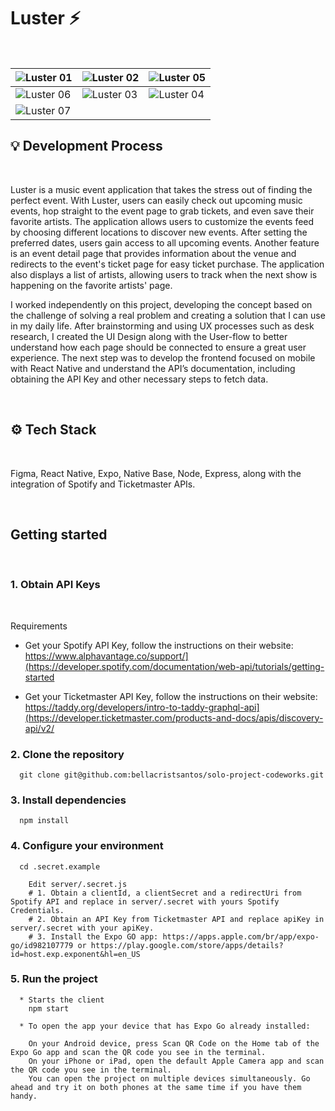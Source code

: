 # Luster  ⚡

<br />

| ![Luster 01](https://github.com/bellacristsantos/solo-project-codeworks/blob/main/client/src/assets/Luster01.jpeg) | ![Luster 02](https://github.com/bellacristsantos/solo-project-codeworks/blob/main/client/src/assets/Luster02.jpeg) | ![Luster 05](https://github.com/bellacristsantos/solo-project-codeworks/blob/main/client/src/assets/Luster05.jpeg) |
|---|---|---|
| ![Luster 06](https://github.com/bellacristsantos/solo-project-codeworks/blob/main/client/src/assets/Luster06.jpeg) | ![Luster 03](https://github.com/bellacristsantos/solo-project-codeworks/blob/main/client/src/assets/Luster03.jpeg) | ![Luster 04](https://github.com/bellacristsantos/solo-project-codeworks/blob/main/client/src/assets/Luster04.jpeg) |
| ![Luster 07](https://github.com/bellacristsantos/solo-project-codeworks/blob/main/client/src/assets/Luster07.jpeg) |   |   |



## :bulb: Development Process
<br />

Luster is a music event application that takes the stress out of finding the perfect event. With Luster, users can easily check out upcoming music events, hop straight to the event page to grab tickets, and even save their favorite artists. The application allows users to customize the events feed by choosing different locations to discover new events. After setting the preferred dates, users gain access to all upcoming events. Another feature is an event detail page that provides information about the venue and redirects to the event's ticket page for easy ticket purchase. The application also displays a list of artists, allowing users to track when the next show is happening on the favorite artists' page.

I worked independently on this project, developing the concept based on the challenge of solving a real problem and creating a solution that I can use in my daily life. After brainstorming and using UX processes such as desk research, I created the UI Design along with the User-flow to better understand how each page should be connected to ensure a great user experience. The next step was to develop the frontend focused on mobile with React Native and understand the API’s documentation, including obtaining the API Key and other necessary steps to fetch data.

<br />

## :gear: Tech Stack
<br />


Figma, React Native, Expo, Native Base, Node, Express, along with the integration of Spotify and Ticketmaster APIs.

<br />

## Getting started
<br />

### 1. Obtain API Keys
<br />

  Requirements

   * Get your Spotify API Key, follow the instructions on their website: https://www.alphavantage.co/support/](https://developer.spotify.com/documentation/web-api/tutorials/getting-started

   * Get your Ticketmaster API Key, follow the instructions on their website: https://taddy.org/developers/intro-to-taddy-graphql-api](https://developer.ticketmaster.com/products-and-docs/apis/discovery-api/v2/

### 2. Clone the repository
```
  git clone git@github.com:bellacristsantos/solo-project-codeworks.git

```

### 3. Install dependencies

  ```
    npm install
  ```

### 4. Configure your environment
```
  cd .secret.example 

    Edit server/.secret.js
    # 1. Obtain a clientId, a clientSecret and a redirectUri from Spotify API and replace in server/.secret with yours Spotify Credentials.
    # 2. Obtain an API Key from Ticketmaster API and replace apiKey in server/.secret with your apiKey.
    # 3. Install the Expo GO app: https://apps.apple.com/br/app/expo-go/id982107779 or https://play.google.com/store/apps/details?id=host.exp.exponent&hl=en_US
```

### 5. Run the project
```
  * Starts the client
    npm start

  * To open the app your device that has Expo Go already installed:

    On your Android device, press Scan QR Code on the Home tab of the Expo Go app and scan the QR code you see in the terminal.
    On your iPhone or iPad, open the default Apple Camera app and scan the QR code you see in the terminal.
    You can open the project on multiple devices simultaneously. Go ahead and try it on both phones at the same time if you have them handy.
  ```


